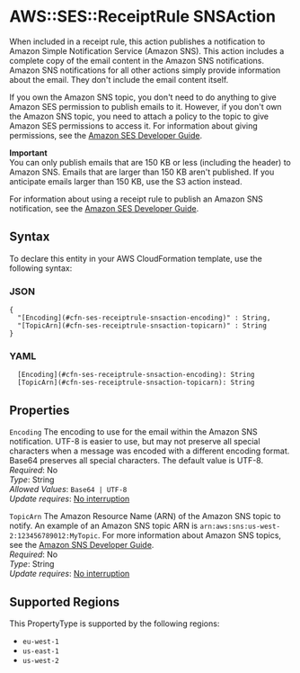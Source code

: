 # AWS::SES::ReceiptRule SNSAction<a name="aws-properties-ses-receiptrule-snsaction"></a>

When included in a receipt rule, this action publishes a notification to Amazon Simple Notification Service \(Amazon SNS\)\. This action includes a complete copy of the email content in the Amazon SNS notifications\. Amazon SNS notifications for all other actions simply provide information about the email\. They don't include the email content itself\.

If you own the Amazon SNS topic, you don't need to do anything to give Amazon SES permission to publish emails to it\. However, if you don't own the Amazon SNS topic, you need to attach a policy to the topic to give Amazon SES permissions to access it\. For information about giving permissions, see the [Amazon SES Developer Guide](https://docs.aws.amazon.com/ses/latest/DeveloperGuide/receiving-email-permissions.html)\.

**Important**  
You can only publish emails that are 150 KB or less \(including the header\) to Amazon SNS\. Emails that are larger than 150 KB aren't published\. If you anticipate emails larger than 150 KB, use the S3 action instead\.

For information about using a receipt rule to publish an Amazon SNS notification, see the [Amazon SES Developer Guide](https://docs.aws.amazon.com/ses/latest/DeveloperGuide/receiving-email-action-sns.html)\.

## Syntax<a name="aws-properties-ses-receiptrule-snsaction-syntax"></a>

To declare this entity in your AWS CloudFormation template, use the following syntax:

### JSON<a name="aws-properties-ses-receiptrule-snsaction-syntax.json"></a>

```
{
  "[Encoding](#cfn-ses-receiptrule-snsaction-encoding)" : String,
  "[TopicArn](#cfn-ses-receiptrule-snsaction-topicarn)" : String
}
```

### YAML<a name="aws-properties-ses-receiptrule-snsaction-syntax.yaml"></a>

```
  [Encoding](#cfn-ses-receiptrule-snsaction-encoding): String
  [TopicArn](#cfn-ses-receiptrule-snsaction-topicarn): String
```

## Properties<a name="aws-properties-ses-receiptrule-snsaction-properties"></a>

`Encoding`  <a name="cfn-ses-receiptrule-snsaction-encoding"></a>
The encoding to use for the email within the Amazon SNS notification\. UTF\-8 is easier to use, but may not preserve all special characters when a message was encoded with a different encoding format\. Base64 preserves all special characters\. The default value is UTF\-8\.  
*Required*: No  
*Type*: String  
*Allowed Values*: `Base64 | UTF-8`  
*Update requires*: [No interruption](https://docs.aws.amazon.com/AWSCloudFormation/latest/UserGuide/using-cfn-updating-stacks-update-behaviors.html#update-no-interrupt)

`TopicArn`  <a name="cfn-ses-receiptrule-snsaction-topicarn"></a>
The Amazon Resource Name \(ARN\) of the Amazon SNS topic to notify\. An example of an Amazon SNS topic ARN is `arn:aws:sns:us-west-2:123456789012:MyTopic`\. For more information about Amazon SNS topics, see the [Amazon SNS Developer Guide](https://docs.aws.amazon.com/sns/latest/dg/CreateTopic.html)\.  
*Required*: No  
*Type*: String  
*Update requires*: [No interruption](https://docs.aws.amazon.com/AWSCloudFormation/latest/UserGuide/using-cfn-updating-stacks-update-behaviors.html#update-no-interrupt)

## Supported Regions

This PropertyType is supported by the following regions:

- `eu-west-1`
- `us-east-1`
- `us-west-2`
